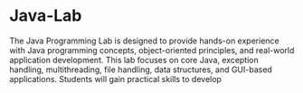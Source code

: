 # Java-Lab
The Java Programming Lab is designed to provide hands-on experience with Java programming concepts, object-oriented principles, and real-world application development. This lab focuses on core Java, exception handling, multithreading, file handling, data structures, and GUI-based applications. Students will gain practical skills to develop
